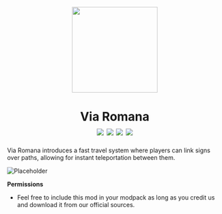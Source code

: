 <p align="center"><img src="https://i.imgur.com/fJ1HxSM.png" width="200" height="200"> 
  
<h1 align="center">Via Romana<br>
<a href="https://www.curseforge.com/minecraft/mc-mods/timber-frames/files"><img src="https://img.shields.io/badge/CurseForge-1.20.1-orange"></a>
<a href="https://www.curseforge.com/minecraft/mc-mods/timber-frames/files"><img src="https://img.shields.io/badge/Modrinth-1.20.1-green"></a>
<a href="https://twitter.com/Rasa_Novum"><img src="https://img.shields.io/badge/Socials-Xitter-black"></a>
<a href="https://discord.gg/WGh4mq6W5U"><img src="https://img.shields.io/badge/Socials-Discord-5865F2"></a>
</h1>

Via Romana introduces a fast travel system where players can link signs over paths, allowing for instant teleportation between them.

![Placeholder](https://i.imgur.com/0wu56Zm.png)

**Permissions**
- Feel free to include this mod in your modpack as long as you credit us and download it from our official sources.
